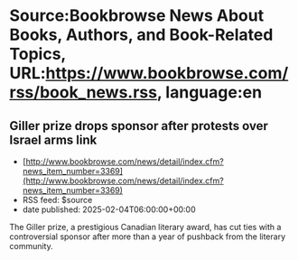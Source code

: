 # Source:Bookbrowse News About Books, Authors, and Book-Related Topics, URL:https://www.bookbrowse.com/rss/book_news.rss, language:en

## Giller prize drops sponsor after protests over Israel arms link
 - [http://www.bookbrowse.com/news/detail/index.cfm?news_item_number=3369](http://www.bookbrowse.com/news/detail/index.cfm?news_item_number=3369)
 - RSS feed: $source
 - date published: 2025-02-04T06:00:00+00:00

The Giller prize, a prestigious Canadian literary award, has cut ties with a controversial sponsor after more than a year of pushback from the literary community.

